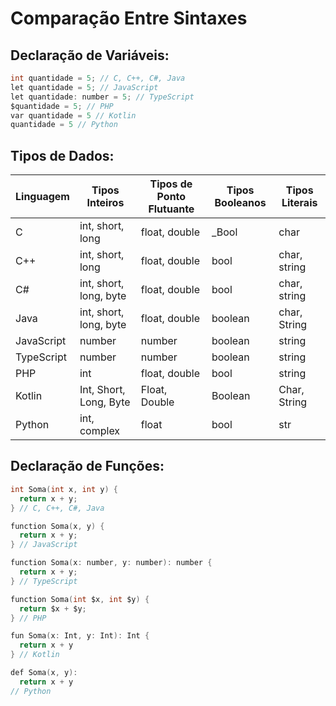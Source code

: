 # Comparação Entre Sintaxes

## Declaração de Variáveis:
```c
int quantidade = 5; // C, C++, C#, Java
let quantidade = 5; // JavaScript
let quantidade: number = 5; // TypeScript
$quantidade = 5; // PHP
var quantidade = 5 // Kotlin
quantidade = 5 // Python
```

## Tipos de Dados:
| Linguagem     | Tipos Inteiros               | Tipos de Ponto Flutuante  | Tipos Booleanos | Tipos Literais                                           |
|---------------|------------------------------|---------------------------|------------------|----------------------------------------------------------|
| C             | int, short, long             | float, double             | _Bool            | char                                                     |
| C++           | int, short, long             | float, double             | bool             | char, string                                             |
| C#            | int, short, long, byte       | float, double             | bool             | char, string                                             |
| Java          | int, short, long, byte       | float, double             | boolean          | char, String                                             |
| JavaScript    | number                       | number                    | boolean          | string                                                   |
| TypeScript    | number                       | number                    | boolean          | string                                                   |
| PHP           | int                          | float, double             | bool             | string                                                   |
| Kotlin        | Int, Short, Long, Byte       | Float, Double             | Boolean          | Char, String                                             |
| Python        | int, complex                 | float                     | bool             | str                                                      |

## Declaração de Funções:
```c
int Soma(int x, int y) {
  return x + y;
} // C, C++, C#, Java

function Soma(x, y) {
  return x + y;
} // JavaScript

function Soma(x: number, y: number): number {
  return x + y;
} // TypeScript

function Soma(int $x, int $y) {
  return $x + $y;
} // PHP

fun Soma(x: Int, y: Int): Int {
  return x + y
} // Kotlin

def Soma(x, y):
  return x + y
// Python
```